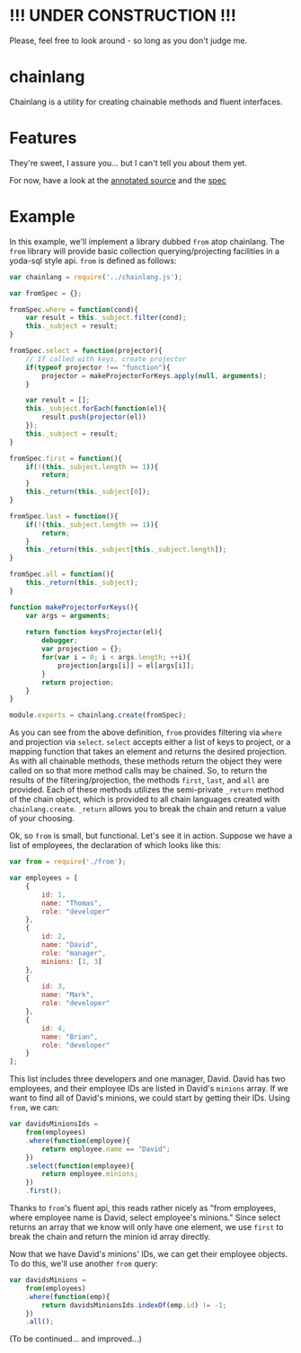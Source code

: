 # !!! UNDER CONSTRUCTION !!!

Please, feel free to look around - so long as you don't judge me.

# chainlang

Chainlang is a utility for creating chainable methods and fluent interfaces.

# Features

They're sweet, I assure you... but I can't tell you about them yet.

For now, have a look at the [annotated source](http://jbreeden.github.io/chainlang/source.html)
and the [spec](http://jbreeden.github.io/chainlang/spec.html)

# Example

In this example, we'll implement a library dubbed `from` atop chainlang. The `from` library will provide basic
collection querying/projecting facilities in a yoda-sql style api. `from` is defined as follows:

```javascript
var chainlang = require('../chainlang.js');

var fromSpec = {};

fromSpec.where = function(cond){
    var result = this._subject.filter(cond);
    this._subject = result;
}

fromSpec.select = function(projector){
    // If called with keys, create projector
    if(typeof projector !== "function"){
        projector = makeProjectorForKeys.apply(null, arguments);
    }

    var result = [];
    this._subject.forEach(function(el){
        result.push(projector(el))
    });
    this._subject = result;
}

fromSpec.first = function(){
    if(!(this._subject.length >= 1)){
        return;
    }
    this._return(this._subject[0]);
}

fromSpec.last = function(){
    if(!(this._subject.length >= 1)){
        return;
    }
    this._return(this._subject[this._subject.length]);
}

fromSpec.all = function(){
    this._return(this._subject);
}

function makeProjectorForKeys(){
    var args = arguments;
    
    return function keysProjector(el){
        debugger;
        var projection = {};
        for(var i = 0; i < args.length; ++i){
            projection[args[i]] = el[args[i]];
        }
        return projection;
    }
}

module.exports = chainlang.create(fromSpec);
```

As you can see from the above definition, `from` provides filtering via `where` and projection via `select`. `select` 
accepts either a list of keys to project, or a mapping function that takes an element and returns the desired
projection. As with all chainable methods, these methods return the object they were called on so that more method
calls may be chained. So, to return the results of the filtering/projection, the methods `first`, `last`, and `all`
are provided. Each of these methods utilizes the semi-private `_return` method of the chain object, which is provided
to all chain languages created with `chainlang.create`. `_return` allows you to break the chain and return a value
of your choosing.

Ok, so `from` is small, but functional. Let's see it in action. Suppose we have a list of employees, the declaration of
which looks like this:

```javascript
var from = require('./from');

var employees = [
    {
        id: 1,
        name: "Thomas",
        role: "developer"
    },
    {
        id: 2,
        name: "David",
        role: "manager",
        minions: [1, 3]
    },
    {
        id: 3,
        name: "Mark",
        role: "developer"
    },
    {
        id: 4,
        name: "Brian",
        role: "developer"
    }
];
```

This list includes three developers and one manager, David. David has two employees, and their employee IDs are listed
in David's `minions` array. If we want to find all of David's minions, we could start by getting their IDs. Using
`from`, we can:

```javascript
var davidsMinionsIds = 
    from(employees)
    .where(function(employee){ 
        return employee.name == "David";
    })
    .select(function(employee){
        return employee.minions;
    })
    .first();
```

Thanks to `from`'s fluent api, this reads rather nicely as "from employees, where employee name is David, select
employee's minions." Since select returns an array that we know will only have one element, we use `first` to break
the chain and return the minion id array directly.

Now that we have David's minions' IDs, we can get their employee objects. To do this, we'll use another `from` query:

```javascript
var davidsMinions = 
    from(employees)
    .where(function(emp){
        return davidsMinionsIds.indexOf(emp.id) != -1;
    })
    .all();
```

(To be continued... and improved...)
